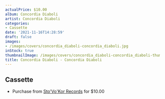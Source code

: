 ```yaml
---
actualPrice: $10.00
album: Concordia Diaboli
artist: Concordia Diaboli
categories:
- Cassette
date: '2021-11-16T14:28:59'
draft: false
images:
- /images/covers/concordia_diaboli-concordia_diaboli.jpg
inStock: true
thumbnailImage: /images/covers/concordia_diaboli-concordia_diaboli-thumb.jpg
title: Concordia Diaboli - Concordia Diaboli
---
```


## Cassette
* Purchase from [Sto'Vo'Kor Records](https://stovokor-records.com/products/concordia-diaboli-concordia-diaboli) for $10.00
